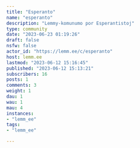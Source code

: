```yaml
---
title: "Esperanto" 
name: "esperanto"
description: "Lemmy-komunumo por Esperantistoj"
type: community
date: "2023-06-23 01:19:26"
draft: false
nsfw: false
actor_id: "https://lemm.ee/c/esperanto"
host: lemm.ee
lastmod: "2023-06-12 15:16:45"
published: "2023-06-12 15:13:21"
subscribers: 16
posts: 1
comments: 3
weight: 1
dau: 1
wau: 1
mau: 4
instances:
- "lemm_ee"
tags: 
- "lemm_ee"

---
```

